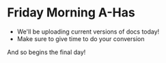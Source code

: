 # Friday Morning A-Has

* We'll be uploading current versions of docs today!
* Make sure to give time to do your conversion

And so begins the final day!
